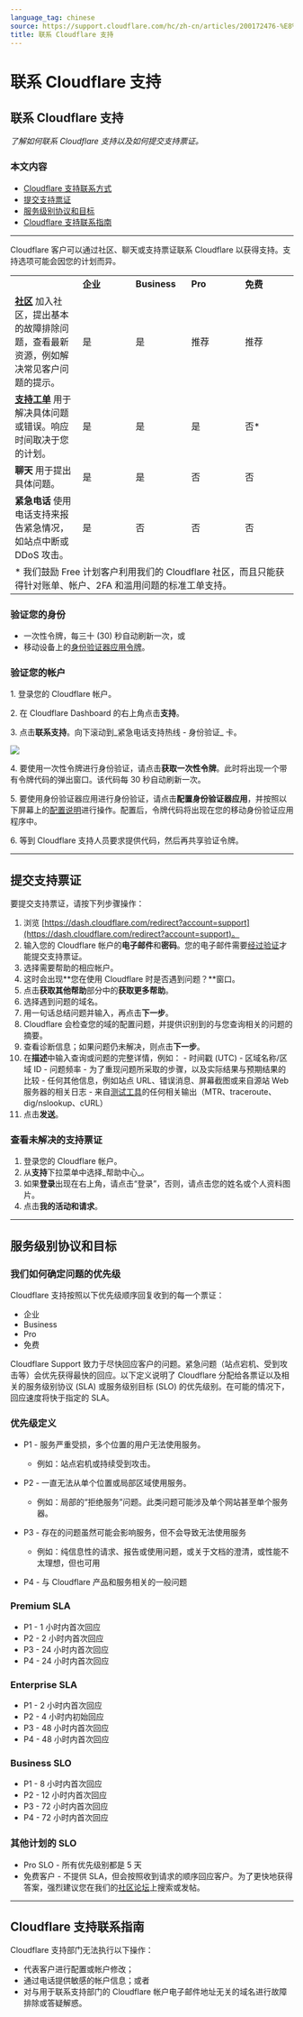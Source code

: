 ```yaml
---
language_tag: chinese
source: https://support.cloudflare.com/hc/zh-cn/articles/200172476-%E8%81%94%E7%B3%BB-Cloudflare-%E6%94%AF%E6%8C%81
title: 联系 Cloudflare 支持
---
```


# 联系 Cloudflare 支持

## 联系 Cloudflare 支持

_了解如何联系 Cloudflare 支持以及如何提交支持票证。_

### 本文内容

-   [Cloudflare 支持联系方式](https://support.cloudflare.com/hc/zh-cn/articles/200172476-%E8%81%94%E7%B3%BB-Cloudflare-%E6%94%AF%E6%8C%81#h_4b8753c8-f422-4c74-9e8e-07026c4da730)
-   [提交支持票证](https://support.cloudflare.com/hc/zh-cn/articles/200172476-%E8%81%94%E7%B3%BB-Cloudflare-%E6%94%AF%E6%8C%81#h_7b55d494-b84d-439b-8e60-e291a9fd3d16)
-   [服务级别协议和目标](https://support.cloudflare.com/hc/zh-cn/articles/200172476-%E8%81%94%E7%B3%BB-Cloudflare-%E6%94%AF%E6%8C%81#h_6SN2YW6wLVvk06Rbo1136r)
-   [Cloudflare 支持联系指南](https://support.cloudflare.com/hc/zh-cn/articles/200172476-%E8%81%94%E7%B3%BB-Cloudflare-%E6%94%AF%E6%8C%81#h_fbce6757-31e7-4c2e-a8d5-d931e75caf51)

___

Cloudflare 客户可以通过社区、聊天或支持票证联系 Cloudflare 以获得支持。支持选项可能会因您的计划而异。

<table dir="ltr"><colgroup><col width="126"> <col width="100"> <col width="100"> <col width="100"> <col width="100"></colgroup><tbody><tr><td>&nbsp;</td><td data-sheets-value="{&quot;1&quot;:2,&quot;2&quot;:&quot;Enterprise&quot;}"><strong>企业</strong></td><td data-sheets-value="{&quot;1&quot;:2,&quot;2&quot;:&quot;Business&quot;}"><strong>Business</strong></td><td data-sheets-value="{&quot;1&quot;:2,&quot;2&quot;:&quot;Pro&quot;}"><strong>Pro</strong></td><td data-sheets-value="{&quot;1&quot;:2,&quot;2&quot;:&quot;Free&quot;}"><strong>免费</strong></td></tr><tr><td data-sheets-value="{&quot;1&quot;:2,&quot;2&quot;:&quot;Community&quot;}"><a href="https://community.cloudflare.com/"><strong>社区</strong></a> 加入社区，提出基本的故障排除问题，查看最新资源，例如解决常见客户问题的提示。&nbsp;</td><td data-sheets-value="{&quot;1&quot;:2,&quot;2&quot;:&quot;Yes&quot;}">是</td><td data-sheets-value="{&quot;1&quot;:2,&quot;2&quot;:&quot;Yes&quot;}">是</td><td data-sheets-value="{&quot;1&quot;:2,&quot;2&quot;:&quot;Yes&quot;}">推荐</td><td data-sheets-value="{&quot;1&quot;:2,&quot;2&quot;:&quot;Recommended&quot;}">推荐</td></tr><tr><td data-sheets-value="{&quot;1&quot;:2,&quot;2&quot;:&quot;Support ticket&quot;}"><a href="https://support.cloudflare.com/hc/zh-cn/articles/200172476-Contacting-Cloudflare-Support#h_7b55d494-b84d-439b-8e60-e291a9fd3d16"><strong>支持工单</strong></a> 用于解决具体问题或错误。响应时间取决于您的计划。</td><td data-sheets-value="{&quot;1&quot;:2,&quot;2&quot;:&quot;Yes&quot;}">是</td><td data-sheets-value="{&quot;1&quot;:2,&quot;2&quot;:&quot;Yes&quot;}">是</td><td data-sheets-value="{&quot;1&quot;:2,&quot;2&quot;:&quot;Yes&quot;}">是</td><td data-sheets-value="{&quot;1&quot;:2,&quot;2&quot;:&quot;Yes&quot;}">否*</td></tr><tr><td data-sheets-value="{&quot;1&quot;:2,&quot;2&quot;:&quot;Chat&quot;}"><strong>聊天</strong> 用于提出具体问题。</td><td data-sheets-value="{&quot;1&quot;:2,&quot;2&quot;:&quot;Yes&quot;}">是</td><td data-sheets-value="{&quot;1&quot;:2,&quot;2&quot;:&quot;Yes&quot;}">是</td><td data-sheets-value="{&quot;1&quot;:2,&quot;2&quot;:&quot;No&quot;}">否</td><td data-sheets-value="{&quot;1&quot;:2,&quot;2&quot;:&quot;No&quot;}">否</td></tr><tr><td data-sheets-value="{&quot;1&quot;:2,&quot;2&quot;:&quot;Emergency Phone&quot;}"><strong>紧急电话</strong> 使用电话支持来报告紧急情况，如站点中断或 DDoS 攻击。</td><td data-sheets-value="{&quot;1&quot;:2,&quot;2&quot;:&quot;Yes&quot;}">是</td><td data-sheets-value="{&quot;1&quot;:2,&quot;2&quot;:&quot;No&quot;}">否</td><td data-sheets-value="{&quot;1&quot;:2,&quot;2&quot;:&quot;No&quot;}">否</td><td data-sheets-value="{&quot;1&quot;:2,&quot;2&quot;:&quot;No&quot;}">否</td></tr><tr><td colspan="5">* 我们鼓励 Free 计划客户利用我们的 Cloudflare 社区，而且只能获得针对账单、帐户、2FA 和滥用问题的标准工单支持。</td></tr></tbody></table>

### 验证您的身份


-   一次性令牌，每三十 (30) 秒自动刷新一次，或
-   移动设备上的[身份验证器应用令牌](https://support.cloudflare.com/hc/zh-cn/articles/200167906/#12345681)。

### 验证您的帐户

1\. 登录您的 Cloudflare 帐户。

2\. 在 Cloudflare Dashboard 的右上角点击**支持**。

3\. 点击**联系支持**。向下滚动到_紧急电话支持热线 - 身份验证_ 卡。

![](/support/static/contact_support_ent_phone_card.png)

4\. 要使用一次性令牌进行身份验证，请点击**获取一次性令牌**。此时将出现一个带有令牌代码的弹出窗口。该代码每 30 秒自动刷新一次。

5\. 要使用身份验证器应用进行身份验证，请点击**配置身份验证器应用**，并按照以下屏幕上的[配置说明](https://support.cloudflare.com/hc/zh-cn/articles/200167906/#12345681)进行操作。配置后，令牌代码将出现在您的移动身份验证应用程序中。

6\. 等到 Cloudflare 支持人员要求提供代码，然后再共享验证令牌。

___

## 提交支持票证

要提交支持票证，请按下列步骤操作：

1.  浏览 [https://dash.cloudflare.com/redirect?account=support](https://dash.cloudflare.com/redirect?account=support)。
2.  输入您的 Cloudflare 帐户的**电子邮件**和**密码**。您的电子邮件需要[经过验证](https://support.cloudflare.com/hc/articles/203471284#h_1l0KGygoBX9QYjNrhAcHjg)才能提交支持票证。
3.  选择需要帮助的相应帐户。
4.  这时会出现**您在使用 Cloudflare 时是否遇到问题？**窗口。
5.  点击**获取其他帮助**部分中的**获取更多帮助**。
6.  选择遇到问题的域名。
7.  用一句话总结问题并输入，再点击**下一步**。
8.  Cloudflare 会检查您的域的配置问题，并提供识别到的与您查询相关的问题的摘要。
9.  查看诊断信息；如果问题仍未解决，则点击**下一步**。
10.  在**描述**中输入查询或问题的完整详情，例如：
    -   时间戳 (UTC)
    -   区域名称/区域 ID
    -   问题频率
    -   为了重现问题所采取的步骤，以及实际结果与预期结果的比较
    -   任何其他信息，例如站点 URL、错误消息、屏幕截图或来自源站 Web 服务器的相关日志
    -   来自[测试工具](https://support.cloudflare.com/hc/articles/203118044)的任何相关输出（MTR、traceroute、dig/nslookup、cURL）
11.  点击**发送**。

### 查看未解决的支持票证

1.  登录您的 Cloudflare 帐户。
2.  从**支持**下拉菜单中选择_帮助中心_。
3.  如果**登录**出现在右上角，请点击“登录”，否则，请点击您的姓名或个人资料图片。
4.  点击**我的活动和请求**。

___

## 服务级别协议和目标

### 我们如何确定问题的优先级

Cloudflare 支持按照以下优先级顺序回复收到的每一个票证：

-   企业
-   Business
-   Pro
-   免费

Cloudflare Support 致力于尽快回应客户的问题。紧急问题（站点宕机、受到攻击等）会优先获得最快的回应。以下定义说明了 Cloudflare 分配给各票证以及相关的服务级别协议 (SLA) 或服务级别目标 (SLO) 的优先级别。在可能的情况下，回应速度将快于指定的 SLA。

### 优先级定义

-   P1 - 服务严重受损，多个位置的用户无法使用服务。
    -   例如：站点宕机或持续受到攻击。

-   P2 - 一直无法从单个位置或局部区域使用服务。
    -   例如：局部的“拒绝服务”问题。此类问题可能涉及单个网站甚至单个服务器。

-   P3 - 存在的问题虽然可能会影响服务，但不会导致无法使用服务
    -   例如：纯信息性的请求、报告或使用问题，或关于文档的澄清，或性能不太理想，但也可用

-   P4 - 与 Cloudflare 产品和服务相关的一般问题

### Premium SLA

-   P1 - 1 小时内首次回应
-   P2 - 2 小时内首次回应
-   P3 - 24 小时内首次回应
-   P4 - 24 小时内首次回应

### Enterprise SLA

-   P1 - 2 小时内首次回应
-   P2 - 4 小时内初始回应
-   P3 - 48 小时内首次回应
-   P4 - 48 小时内首次回应

### **Business SLO**

-   P1 - 8 小时内首次回应
-   P2 - 12 小时内首次回应
-   P3 - 72 小时内首次回应
-   P4 - 72 小时内首次回应

### 其他计划的 SLO

-   Pro SLO - 所有优先级别都是 5 天
-   免费客户 - 不提供 SLA，但会按照收到请求的顺序回应客户。为了更快地获得答案，强烈建议您在我们的[社区论坛](https://community.cloudflare.com/)上搜索或发帖。

___

## Cloudflare 支持联系指南

Cloudflare 支持部门无法执行以下操作：

-   代表客户进行配置或帐户修改；
-   通过电话提供敏感的帐户信息；或者
-   对与用于联系支持部门的 Cloudflare 帐户电子邮件地址无关的域名进行故障排除或答疑解惑。

